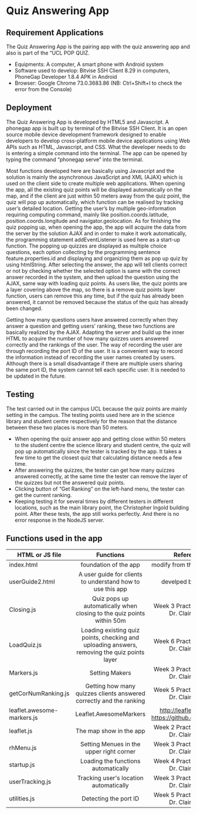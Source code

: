 # Quiz Answering App


## Requirement Applications
The Quiz Answering App is the pairing app with the quiz answering app and also is part of the “UCL POP QUIZ. 
- Equipments: A computer, A smart phone with Android system
- Software used to develop: Bitvise SSH Client 8.29 in computers, PhoneGap Developer 1.8.4 APK in Android 
- Browser: Google Chrome 73.0.3683.86 (NB: Ctrl+Shift+I to check the error from the Console)

## Deployment
The Quiz Answering App is developed by HTML5 and Javascript. A phonegap app is built up by terminal of the Bitvise SSH Client. It is an open source mobile device development framework designed to enable developers to develop cross-platform mobile device applications using Web APIs such as HTML, Javascript, and CSS. What the developer needs to do is entering a simple command into the terminal. The app can be opened by typing the command “phonegap serve” into the terminal. 

Most functions developed here are basically using Javascript and the solution is mainly the asynchronous JavaScript and XML (AJAX) which is used on the client side to create multiple web applications. When opening the app, all the existing quiz points will be displayed automatically on the map, and if the client are just within 50 meters away from the quiz point, the quiz will pop up automatically, which function can be realised by tracking user’s detailed location. Getting the user’s by multiple geo-information requiring computing command, mainly like position.coords.latitude, position.coords.longitude and navigator.geolocation. As for finishing the quiz popping up, when opening the app, the app will acquire the data from the server by the solution AJAX and in order to make it work automatically, the programming statement addEventListener is used here as a start-up function. The popping up quizzes are displayed as multiple choice questions, each option collecting by the programming sentence feature.properties.id and displaying and organizing them as pop up quiz by using htmlString. After selecting the answer, the app will tell clients correct or not by checking whether the selected option is same with the correct answer recorded in the system, and then upload the question using the AJAX, same way with loading quiz points. As users like, the quiz points are a layer covering above the map, so there is a remove quiz points layer function, users can remove this any time, but if the quiz has already been answered, it cannot be removed because the status of the quiz has already been changed.

Getting how many questions users have answered correctly when they answer a question and getting users’ ranking, these two functions are basically realized by the AJAX. Adapting the server and build up the inner HTML to acquire the number of how many quizzes users answered correctly and the rankings of the user. The way of recording the user are through recording the port ID of the user. It is a convenient way to record the information instead of recording the user names created by users. Although there is a small disadvantage if there are multiple users sharing the same port ID, the system cannot tell each specific user. It is needed to be updated in the future.

## Testing
The test carried out in the campus UCL because the quiz points are mainly setting in the campus. The testing points used here are in the science library and student centre respectively for the reason that the distance between these two places is more than 50 meters.
- When opening the quiz answer app and getting close within 50 meters to the student centre the science library and student centre, the quiz will pop up automatically since the tester is tracked by the app. It takes a few time to get the closest quiz that calculating distance needs a few time. 
- After answering the quizzes, the tester can get how many quizzes answered correctly, at the same time the tester can remove the layer of the quizzes but not the answered quiz points. 
- Clicking button of “Get Ranking” on the left-hand menu, the tester can get the current ranking.
- Keeping testing it for several times by different testers in different locations, such as the main library point, the Christopher Ingold building point. 
After these tests, the app still works perfectly. And there is no error response in the NodeJS server.

## Functions used in the app
HTML or JS file       | Functions                       | Reference    | 
--------------------- | :--------------------------------------: | :-----------: |
|index.html |foundation of the app| modify from the phonegap|
userGuide2.html       | A user guide for clients to understand how to use this app  | develped by myself|
|Closing.js|Quiz pops up automatically when closing to the quiz points within 50m|Week 3 Practical, author: Dr. Claire Ellul|
LoadQuiz.js           | Loading existing quiz points, checking and uploading answers, removing the quiz points layer    | Week 6 Practical, author: Dr. Claire Ellul|
Markers.js            | Setting Makers                  |Week 3 Practical, author: Dr. Claire Ellul|
|getCorNumRanking.js|Getting how many quizzes clients answered correctly and the ranking|Week 5 Practical, author: Dr. Claire Ellul|
 leaflet.awesome-markers.js|Leaflet.AwesomeMarkers |http://leafletjs.com & https://github.com/lvoogdt |
 leaflet.js|The map show in the app|Week 2 Practical, author: Dr. Claire Ellul |
 rhMenu.js |Setting Menues in the upper right corner | Week 3 Practical, author: Dr. Claire Ellul|
 startup.js |Loading the functions automatically | Week 4 Practical, author: Dr. Claire Ellul|
 |userTracking.js|Tracking user's location automatically| Week 3 Practical, author: Dr. Claire Ellul|
 utilities.js |Detecting the port ID | Week 5 Practical, author: Dr. Claire Ellul|
 
 




























































